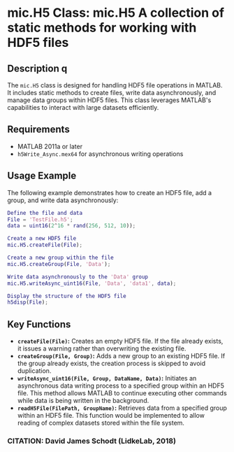 # mic.H5 Class: mic.H5 A collection of static methods for working with HDF5 files

## Description q
The `mic.H5` class is designed for handling HDF5 file operations in MATLAB.
It includes static methods to create files, write data asynchronously, and manage data groups within HDF5 files.
This class leverages MATLAB's capabilities to interact with large datasets efficiently.

## Requirements
- MATLAB 2011a or later
- `h5Write_Async.mex64` for asynchronous writing operations

## Usage Example
The following example demonstrates how to create an HDF5 file, add a group, and write data asynchronously:
```matlab
Define the file and data
File = 'TestFile.h5';
data = uint16(2^16 * rand(256, 512, 10));

Create a new HDF5 file
mic.H5.createFile(File);

Create a new group within the file
mic.H5.createGroup(File, 'Data');

Write data asynchronously to the 'Data' group
mic.H5.writeAsync_uint16(File, 'Data', 'data1', data);

Display the structure of the HDF5 file
h5disp(File);
```
## Key Functions
- **`createFile(File)`:** Creates an empty HDF5 file. If the file already exists, it issues a warning rather than overwriting the existing file.
- **`createGroup(File, Group)`:** Adds a new group to an existing HDF5 file. If the group already exists, the creation process is skipped to avoid duplication.
- **`writeAsync_uint16(File, Group, DataName, Data)`:** Initiates an asynchronous data writing process to a specified group within an HDF5 file. This method allows MATLAB to continue executing other commands while data is being written in the background.
- **`readH5File(FilePath, GroupName)`:** Retrieves data from a specified group within an HDF5 file. This function would be implemented to allow reading of complex datasets stored within the file system.
### CITATION: David James Schodt (LidkeLab, 2018)

